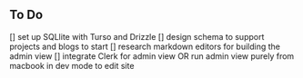 ## To Do
[] set up SQLlite with Turso and Drizzle
[] design schema to support projects and blogs to start
[] research markdown editors for building the admin view
[] integrate Clerk for admin view OR run admin view purely from macbook in dev mode to edit site
